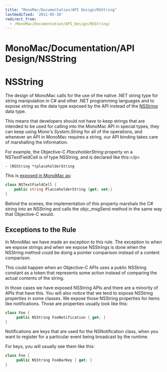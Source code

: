 ```yaml
---
title: "MonoMac/Documentation/API Design/NSString"
lastmodified: '2011-05-10'
redirect_from:
  - /MonoMac/Documentation/API_Design/NSString/
---
```


MonoMac/Documentation/API Design/NSString
=========================================

NSString
========

The design of MonoMac calls for the use of the native .NET string type for string manipulation in C# and other .NET programming languages and to expose *string* as the data type exposed by the API instead of the [NSString](http://docs.go-mono.com/MonoMac.Foundation.NSString) data type.

This means that developers should not have to keep strings that are intended to be used for calling into the MonoMac API in special types, they can keep using Mono's *System.String* for all of the operations, and whenever an API in MonoMac requires a string, our API binding takes care of marshalling the information.

For example, the Objective-C *PlaceholderString* property on a NSTextFieldCell is of type NSString, and is declared like this:\</p\>

    - (NSString *)placeholderString

This is [exposed in MonoMac as](http://docs.go-mono.com/MonoMac.AppKit.NSTextFieldCell.PlaceholderString):

``` csharp
class NSTextFieldCell {
    public string PlacceholderString {get; set;}
}
```

Behind the scenes, the implementation of this property marshals the C# string into an NSString and calls the objc_msgSend method in the same way that Objective-C would.

Exceptions to the Rule
----------------------

In MonoMac we have made an exception to this rule. The exception to when we expose strings and when we expose NSStrings is done when the NSString method could be doing a pointer comparison instead of a content comparison.

This could happen when an Objective-C APIs uses a public NSString constant as a token that represents some action instead of comparing the actual contents of the string.

In those cases we have exposed NSString APIs and there are a minority of APIs that have this. You will also notice that we tend to expose NSString properties in some classes. We expose those NSString properties for items like notifications. Those are properties usually look like this:

``` csharp
class Foo {
     public NSString FooNotification { get; }
}
```

Notifications are keys that are used for the NSNotification class, when you want to register for a particular event being broadcast by the runtime.

For keys, you will usually see them like this:

``` csharp
class Foo {
     public NSString FooBarKey { get; }
}
```

